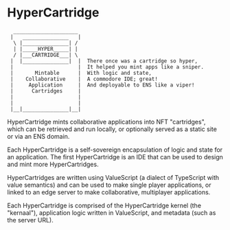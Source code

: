# HyperCartridge

```
  _____________________
 |   _______________   |
  \ |_______________| / 
  | |_____HYPER_____| | 
  / |___CARTRIDGE___| \ 
 |  |_______________|  |  There once was a cartridge so hyper,
 |                     |  It helped you mint apps like a sniper.
 |       Mintable      |  With logic and state,
 |    Collaborative    |  A commodore IDE; great!
 |     Application     |  And deployable to ENS like a viper!
 |      Cartridges     |
 |                     |
 |                     |
 |__|_______________|__|

```

HyperCartridge mints collaborative applications into NFT "cartridges", which can be retrieved and run locally, or optionally served as a static site or via an ENS domain.

Each HyperCartridge is a self-sovereign encapsulation of logic and state for an application. The first HyperCartridge is an IDE that can be used to design and mint more HyperCartridges.

HyperCartridges are written using ValueScript (a dialect of TypeScript with value semantics) and can be used to make single player applications, or linked to an edge server to make collaborative, multiplayer applications.

Each HyperCartridge is comprised of the HyperCartridge kernel (the "kernaal"), application logic written in ValueScript, and metadata (such as the server URL).